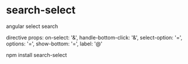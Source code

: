 # search-select
angular select search

directive props:
  on-select: '&',
  handle-bottom-click: '&',
  select-option: '=',
  options: '=',
  show-bottom: '=',
  label: '@'


npm install search-select
